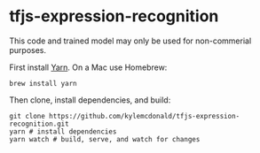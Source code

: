 # tfjs-expression-recognition

This code and trained model may only be used for non-commerial purposes.

First install [Yarn](https://classic.yarnpkg.com/en/docs/install/). On a Mac use Homebrew:

```
brew install yarn
```

Then clone, install dependencies, and build:

```
git clone https://github.com/kylemcdonald/tfjs-expression-recognition.git
yarn # install dependencies
yarn watch # build, serve, and watch for changes
```